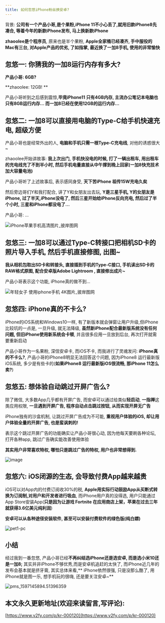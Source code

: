 ```yaml
---
title: 如何忽悠iPhone粉丝换安卓?
---
```


背景: **公司有一个产品小哥,是个果粉,iPhone 11不小心丢了,就用旧款iPhone8先凑合, 等着今年的新款iPhone发布, 马上换新款iPhone**

**zhaoolee是个程序员**, 原来也是半个果粉, **Apple全家桶已经凑齐, 手中服役的Mac有三台, 对Apple产品的优劣, 了如指掌, 最近换了一加8手机, 使用的非常愉快**

## 忽悠一: 你猜我的一加8运行内存有多大?

**产品小哥: 6GB?**

**zhaoolee: 12GB! **

产品小哥听到之后感到震惊,**毕竟iPhone11 只有4GB内存, 主流办公笔记本电脑也只有8GB运行内存... 而一加8已经在使用12GB的运行内存...**

## 忽悠二: 一加8可以直接用电脑的Type-C给手机快速充电, 超级方便

产品小哥也是经常外出的人, **电脑和手机只需一根Type-C充电线**, 对他的诱惑很大~


zhaoolee开始讲故事:  **我上次出门, 手机快没电的时候, 打了一辆出租车, 用出租车的充电线充了不到半小时, 然后手机电量直接从中午撑到晚上回家(一加8快充技术加大容量电池)**

产品小哥听了上述故事后, 表示感同身受, **天下苦iPhone 祖传15W充电久矣**


然后旁边哥们Y和我打配合, 讲了Y和女朋友出去玩, **Y是三星手机,  Y的女朋友是iPhone, 过了半天,iPhone没电了, 然后三星开始给iPhone反向充电, 然后过了半个小时, 三星和iPhone都没电了...**

产品小哥: ...



![iPhone苹果手机高清图片_彼岸图网](https://www.v2fy.com/asset/0i/jikemiji/jikemiji-md/kr-000120.assets/iPhone%E8%8B%B9%E6%9E%9C%E6%89%8B%E6%9C%BA%E9%AB%98%E6%B8%85%E5%9B%BE%E7%89%87_%E5%BD%BC%E5%B2%B8%E5%9B%BE%E7%BD%91.jpg)


## 忽悠三: 一加8可以通过Type-C转接口把相机SD卡的照片导入手机, 然后手机直接修图, 出图~

**我从相机包取出SD卡和转接头, 直接插到手机的Type-C接口, 手机读出SD卡的RAW格式原图, 配合安卓版Adobe Lightroom , 直接修出成片~**

产品小哥表示这个功能, iPhone真的做不到...



![年轻女子 使用iphone手机 4K图片_彼岸图网](https://www.v2fy.com/asset/0i/jikemiji/jikemiji-md/kr-000120.assets/%E5%B9%B4%E8%BD%BB%E5%A5%B3%E5%AD%90%20%E4%BD%BF%E7%94%A8iphone%E6%89%8B%E6%9C%BA%204K%E5%9B%BE%E7%89%87_%E5%BD%BC%E5%B2%B8%E5%9B%BE%E7%BD%91.jpg)



## 忽悠四: iPhone真的不卡么?


iPhone的iOS系统和Windows10一样, 有了新版本就会弹窗让用户升级,但iPhone比较坑的一点是, 一旦升级, 就无法降级, **虽然新iPhone配合最新版系统没有任何问题, 但旧iPhone使用新系统会卡顿**, 并且很多应用一旦放到后台, 再次打开就需要重新启动


产品小哥作为一名果粉, 深信安卓卡, 而iOS不卡, 而我进行了灵魂发问: **iPhone真的不卡么?**, 产品小哥的iPhone8明显无法回答这个问题, 因为iPhone8 运行最新版iOS系统, 多少是有些卡的(**如果iPhone8 运行最新版iOS很流畅, 那iPhone 11怎么卖?**)


## 忽悠五: 想体验自动跳过开屏广告么?

除了微信, 大多数App几乎都有开屏广告, 而安卓可以通过给类似**轻启动**, **一指禅**这类应用权限, **一旦遇到开屏广告, 程序自动点击跳过按钮, 从而实现开屏无广告**

iPhone独有的沙盒机制, 让跳过开屏广告成为不可能, **重视用户体验的iOS, 却让用户体验全量的开屏广告, 也是蛮讽刺的!**


表示这个跳过开屏广告的功能确实让产品小哥很心动, 因为他每天要刷各种论坛, 打开各种app, 跳过广告确实能改善使用体验

**其实用户非常喜欢特权, 哪怕只是跳过广告的特权, 用户也非常想得到.**





![image](https://www.v2fy.com/asset/0i/jikemiji/jikemiji-md/kr-000120.assets/image.jpg)

## 忽悠六: iOS闭源的生态, 会导致付费App越来越贵

iOS可以对App内的付费订阅收30%的税, **Apple用实际行动鼓励App从买断式转换为订阅制,对用户和开发者进行吸血**, 而iPhone用户真的没得选, 用户只能通过App Store安装App(**只是因为让游戏 Fortnite 在应用商店上架，苹果在过去三年就获得3.6亿美元纯利润**) 


**安卓可以从各种途径安装软件, 甚至可以安装付费软件的绿色版(纯白嫖)**

![pet1-pc](https://www.v2fy.com/asset/0i/jikemiji/jikemiji-md/kr-000120.assets/pet1-pc.png)

##  小结

经过我到一番忽悠, 产品小哥已经**不再纠结选iPhone还是选安卓, 而是选小米10还是一加8;**
其实并非iPhone不够优秀,而是安卓机追赶的太快了, 而iPhone近几年的发布会基本就是挤牙膏, 其实总体来看,** iPhone依然很强, 只是没那么酷了, 用iPhone就是图一乐, 想手机玩的很嗨, 还是要关注安卓~**



![pms_1597145894.51396359](https://www.v2fy.com/asset/0i/jikemiji/jikemiji-md/kr-000120.assets/pms_1597145894.51396359.jpg)


## 本文永久更新地址(欢迎来读留言,写评论):

[https://www.v2fy.com/p/kr-000120](https://www.v2fy.com/p/kr-000120)
